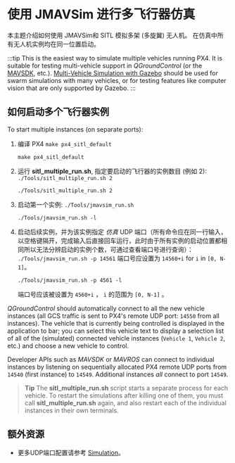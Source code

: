 # 使用 JMAVSim 进行多飞行器仿真

本主题介绍如何使用 JMAVSim和 SITL 模拟多架 (多旋翼) 无人机。 在仿真中所有无人机实例均在同一位置启动。

:::tip
This is the easiest way to simulate multiple vehicles running PX4. It is suitable for testing multi-vehicle support in *QGroundControl* (or the [MAVSDK](https://mavsdk.mavlink.io/), etc.). [Multi-Vehicle Simulation with Gazebo](../simulation/multi-vehicle-simulation.md) should be used for swarm simulations with many vehicles, or for testing features like computer vision that are only supported by Gazebo.
:::


## 如何启动多个飞行器实例

To start multiple instances (on separate ports):

1. 编译 PX4 `make px4_sitl_default`
   ```
   make px4_sitl_default
   ```
1. 运行 **sitl_multiple_run.sh**, 指定要启动的飞行器的实例数目 (例如 2): `./Tools/sitl_multiple_run.sh 2`
   ```
   ./Tools/sitl_multiple_run.sh 2
   ```
1. 启动第一个实例: `./Tools/jmavsim_run.sh`
   ```
   ./Tools/jmavsim_run.sh -l
   ```
1. 启动后续实例，并为该实例指定 *仿真* UDP 端口（所有命令应在同一行输入，以空格键隔开，完成输入后直接回车运行，此时由于所有实例的启动位置都相同所以无法分辨启动的实例个数，可通过查看端口号进行查询）： `./Tools/jmavsim_run.sh -p 14561` 端口号应设置为 `14560+i` for `i` in `[0, N-1]`。
   ```
   ./Tools/jmavsim_run.sh -p 4561 -l
   ```
   端口号应该被设置为 `4560+i` ， `i` 的范围为 `[0, N-1]` 。

*QGroundControl* should automatically connect to all the new vehicle instances (all GCS traffic is sent to PX4's remote UDP port: `14550` from all instances). The vehicle that is currently being controlled is displayed in the application to bar; you can select this vehicle text to display a selection list of all of the (simulated) connected vehicle instances (`Vehicle 1`, `Vehicle 2`, etc.) and choose a new vehicle to control.

Developer APIs such as *MAVSDK* or *MAVROS* can connect to individual instances by listening on sequentially allocated PX4 remote UDP ports from `14540` (first instance) to `14549`. Additional instances *all* connect to port `14549`.

> **Tip** The **sitl_multiple_run.sh** script starts a separate process for each vehicle. To restart the simulations after killing one of them, you must call **sitl_multiple_run.sh** again, and also restart each of the individual instances in their own terminals.

## 额外资源

* 更多UDP端口配置请参考 [Simulation](../simulation/README.md)。
